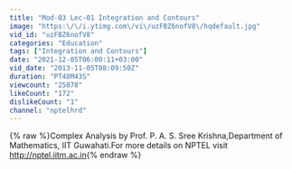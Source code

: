 ```yaml
---
title: "Mod-03 Lec-01 Integration and Contours"
image: "https:\/\/i.ytimg.com\/vi\/uzFBZ6nofV8\/hqdefault.jpg"
vid_id: "uzFBZ6nofV8"
categories: "Education"
tags: ["Integration and Contours"]
date: "2021-12-05T06:00:11+03:00"
vid_date: "2013-11-05T08:09:50Z"
duration: "PT48M43S"
viewcount: "25078"
likeCount: "172"
dislikeCount: "1"
channel: "nptelhrd"
---
```

{% raw %}Complex Analysis by Prof. P. A. S. Sree Krishna,Department of Mathematics, IIT Guwahati.For more details on NPTEL visit <a rel="nofollow" target="blank" href="http://nptel.iitm.ac.in">http://nptel.iitm.ac.in</a>{% endraw %}
